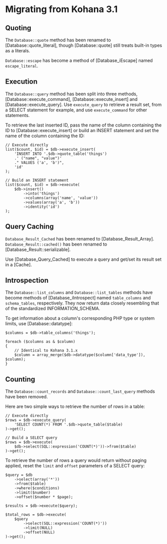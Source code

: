 
# Migrating from Kohana 3.1


## Quoting

The `Database::quote` method has been renamed to [Database::quote_literal],
though [Database::quote] still treats built-in types as a literals.

`Database::escape` has become a method of [Database_iEscape] named
`escape_literal`.


## Execution

The `Database::query` method has been split into three methods,
[Database::execute_command], [Database::execute_insert] and
[Database::execute_query]. Use `execute_query` to retrieve a result set, from a
SELECT statement for example, and use `execute_command` for other statements.

To retrieve the last inserted ID, pass the name of the column containing the ID
to [Database::execute_insert] or build an INSERT statement and set the name of
the column containing the ID:

    // Execute directly
    list($count, $id) = $db->execute_insert(
        'INSERT INTO '.$db->quote_table('things')
        .' ("name", "value")'
        ." VALUES ('a', 'b')",
        'id'
    );

    // Build an INSERT statement
    list($count, $id) = $db->execute(
        $db->insert()
            ->into('things')
            ->columns(array('name', 'value'))
            ->values(array('a', 'b'))
            ->identity('id')
    );


## Query Caching

`Database_Result_Cached` has been renamed to [Database_Result_Array].
`Database_Result::cached()` has been renamed to [Database_Result::serializable].

Use [Database_Query_Cached] to execute a query and get/set its result set in a
[Cache].


## Introspection

The `Database::list_columns` and `Database::list_tables` methods have become
methods of [Database_iIntrospect] named `table_columns` and `schema_tables`,
respectively. They now return data closely resembling that of the standardized
INFORMATION_SCHEMA.

To get information about a column's corresponding PHP type or system limits, use
[Database::datatype]:

    $columns = $db->table_columns('things');

    foreach ($columns as & $column)
    {
        // Identical to Kohana 3.1.x
        $column = array_merge($db->datatype($column['data_type']), $column);
    }


## Counting

The `Database::count_records` and `Database::count_last_query` methods have been
removed.

Here are two simple ways to retrieve the number of rows in a table:

    // Execute directly
    $rows = $db->execute_query(
        'SELECT COUNT(*) FROM '.$db->quote_table($table)
    )->get();

    // Build a SELECT query
    $rows = $db->execute(
        $db->select(SQL::expression('COUNT(*)'))->from($table)
    )->get();

To retrieve the number of rows a query would return without paging applied,
reset the `limit` and `offset` parameters of a SELECT query:

    $query = $db
        ->select(array('*'))
        ->from($table)
        ->where($conditions)
        ->limit($number)
        ->offset($number * $page);

    $results = $db->execute($query);

    $total_rows = $db->execute(
        $query
            ->select(SQL::expression('COUNT(*)'))
            ->limit(NULL)
            ->offset(NULL)
    )->get();
